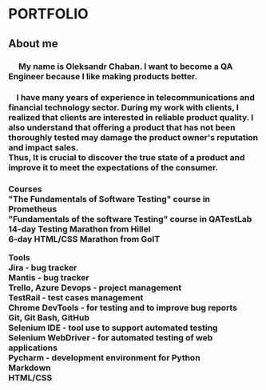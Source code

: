 # PORTFOLIO
## About me
### &emsp; My name is Oleksandr Chaban. I want to become a QA Engineer because I like making products better.

<h3>&emsp;I have many years of experience in telecommunications
and financial technology sector.
During my work with clients, I realized that clients are interested in reliable product
quality. I also understand that offering a product that has not been thoroughly
tested may damage the product owner's reputation and impact sales.<br/>
Thus, It is crucial to discover the true state of a product and improve it to meet the expectations of the consumer.</h3>

<h3>Courses<br/> 
"The Fundamentals of Software Testing" course in Prometheus<br/> 
"Fundamentals of the software Testing" course in QATestLab<br/> 
14-day Testing Marathon from Hillel<br/> 
6-day HTML/CSS Marathon from GoIT<br/> 

Tools<br/> 
Jira - bug tracker<br/> 
Mantis - bug tracker<br/> 
Trello, Azure Devops - project management<br/> 
TestRail - test cases management<br/> 
Chrome DevTools - for testing and to improve bug reports<br/> 
Git, Git Bash, GitHub<br/> 
Selenium IDE - tool use to support automated testing<br/> 
Selenium WebDriver - for automated testing of web applications<br/> 
Pycharm - development environment for Python<br/> 
Markdown<br/> 
HTML/CSS</h3>
